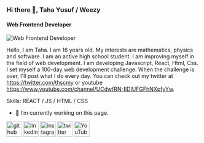 ### Hi there 👋, Taha Yusuf / Weezy
#### Web Frontend Developer 
![Web Frontend Developer ](https://pbs.twimg.com/profile_banners/1294259909333319680/1624817650/600x200)

Hello, I am Taha. I am 16 years old. My interests are mathematics, physics and software. I am an active high school student. I am improving myself in the field of web development. I am developing Javascript, React, Html, Css. I set myself a 100-day web development challenge. When the challenge is over, I'll post what I do every day. You can check out my twitter at https://twitter.com/thscmy or youtube https://www.youtube.com/channel/UCdwfRN-IlDIUFGFhNXpfyYw.

Skills: REACT / JS / HTML / CSS

- 🔭 I’m currently working on this page. 


[<img src='https://cdn.jsdelivr.net/npm/simple-icons@3.0.1/icons/github.svg' alt='github' height='40'>](https://github.com/tahayusuf-dev)  [<img src='https://cdn.jsdelivr.net/npm/simple-icons@3.0.1/icons/linkedin.svg' alt='linkedin' height='40'>](https://www.linkedin.com/in/Hymana-undefined/)  [<img src='https://cdn.jsdelivr.net/npm/simple-icons@3.0.1/icons/instagram.svg' alt='instagram' height='40'>](https://www.instagram.com/sacmaci.taha/)  [<img src='https://cdn.jsdelivr.net/npm/simple-icons@3.0.1/icons/twitter.svg' alt='twitter' height='40'>](https://twitter.com/thscmy)  [<img src='https://cdn.jsdelivr.net/npm/simple-icons@3.0.1/icons/youtube.svg' alt='YouTube' height='40'>](https://www.youtube.com/channel/Hymana)  

